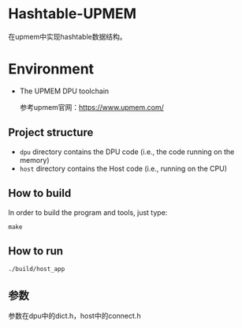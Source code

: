 # Hashtable-UPMEM

在upmem中实现hashtable数据结构。

# Environment

- The UPMEM DPU toolchain

  参考upmem官网：https://www.upmem.com/

## Project structure

* `dpu` directory contains the DPU code (i.e., the code running on the memory)
* `host` directory contains the Host code (i.e., running on the CPU)

## How to build

In order to build the program and tools, just type:

```shell
make
```

## How to run

```shell
./build/host_app
```

## 参数
参数在dpu中的dict.h，host中的connect.h
